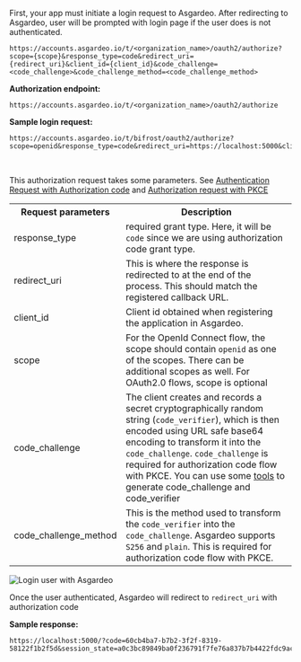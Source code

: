 
First, your app must initiate a login request to Asgardeo. After redirecting to Asgardeo, user will be prompted with login page if the user does is not authenticated.
```  
https://accounts.asgardeo.io/t/<organization_name>/oauth2/authorize?scope={scope}&response_type=code&redirect_uri={redirect_uri}&client_id={client_id}&code_challenge=<code_challenge>&code_challenge_method=<code_challenge_method>
```

**Authorization endpoint:**

```
https://accounts.asgardeo.io/t/<organization_name>/oauth2/authorize
```

**Sample login request:**

```  
https://accounts.asgardeo.io/t/bifrost/oauth2/authorize?scope=openid&response_type=code&redirect_uri=https://localhost:5000&client_id=fv_LScHaB83PN4VPX1cHufphtHQa&code_challenge_method=S256&code_challenge=IMbNq8j9HZBlbLuZ4nHcYOv1ZkRF5TVNAfVIGyeUsi0
```

<br>

This authorization request takes some parameters. See [Authentication Request with  Authorization code](https://openid.net/specs/openid-connect-core-1_0.html#AuthRequest) and [Authorization request with PKCE](https://datatracker.ietf.org/doc/html/rfc7636#page-9)
<br>

<table>
  <tr>
    <th>Request parameters</th>
    <th>Description</th> 
  </tr>
  <tr>
    <td>response_type<Badge text="Required" type="mandatory"/></td>
    <td>required grant type. Here, it will be <code>code</code> since we are using authorization code grant type.</td>
  </tr>
  <tr>
    <td>redirect_uri<Badge text="Required" type="mandatory"/></td>
    <td>This is where the response is redirected to at the end of the process. This should match the registered callback URL.</td>
  </tr>
  <tr>
    <td>client_id<Badge text="Required" type="mandatory"/></td>
    <td>Client id obtained when registering the application in Asgardeo.</td>
  </tr>
  <tr>
    <td>scope<Badge text="Required" type="mandatory"/></td>
    <td>For the OpenId Connect flow, the scope should contain <code>openid</code> as one of the scopes. There can be additional scopes as well. For OAuth2.0 flows, scope is optional</td>
  </tr>
  <tr>
    <td>code_challenge<Badge text="Required" type="mandatory"/></td>
    <td>The client creates and records a secret cryptographically random string (<code>code_verifier</code>), which is then encoded using URL safe base64 encoding to transform it into the <code>code_challenge</code>. <code>code_challenge</code> is required for authorization code flow with PKCE.  
    You can use some <a href="https://tonyxu-io.github.io/pkce-generator/">tools</a> to generate code_challenge and code_verifier</td>
  </tr>
  <tr>
    <td>code_challenge_method<Badge text="Required" type="mandatory"/></td>
    <td>This is the method used to transform the <code>code_verifier</code> into the <code>code_challenge</code>. Asgardeo supports <code>S256</code> and <code>plain</code>. This is required for authorization code flow with PKCE.</td>
  </tr>
</table>

  <img :src="$withBase('/assets/img/guides/applications/login-page.png')" alt="Login user with Asgardeo">

Once the user authenticated, Asgardeo will redirect to `redirect_uri` with authorization code


**Sample response:**

```
https://localhost:5000/?code=60cb4ba7-b7b2-3f2f-8319-58122f1b2f5d&session_state=a0c3bc89849ba0f236791f7fe76a837b7b4422fdc9aca16db394d19a28724a29.wQc7eSHSRrGNfECJRMhSAw
```

<br>

